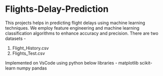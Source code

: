 # Flights-Delay-Prediction

This projects helps in predicting flight delays using machine learning techniques. We employ feature engineering and machine learning classification algorithms to enhance accuracy and precision. There are two datasets - 
1. Flight_History.csv 
2. Flights_Test.csv


Implemented on VsCode using python below libraries - 
  matplotlib
  scikit-learn
  numpy
  pandas
